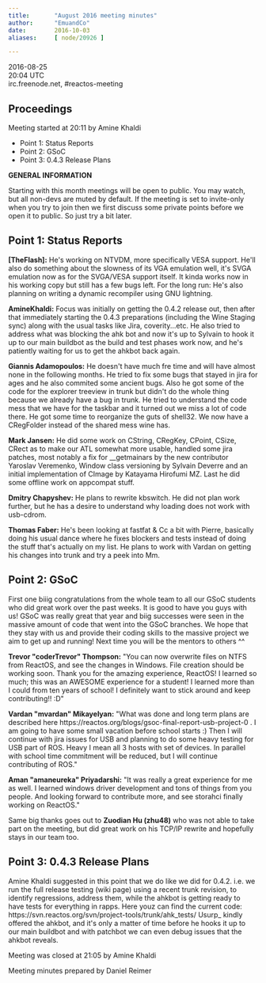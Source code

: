```yaml
---
title:       "August 2016 meeting minutes"
author:      "EmuandCo"
date:        2016-10-03
aliases:     [ node/20926 ]

---
```


<p>2016-08-25<br />
	20:04 UTC<br />
	irc.freenode.net, #reactos-meeting</p>
<h2>Proceedings</h2>
<p>Meeting started at 20:11 by Amine Khaldi</p>
<ul>
    <li>Point 1: Status Reports</li>
	<li>Point 2: GSoC</li>
    <li>Point 3: 0.4.3 Release Plans</li>
</ul>

<p><b>GENERAL INFORMATION</b></p>
<p>Starting with this month meetings will be open to public. You may watch, but all non-devs are muted by default. If the meeting is set to invite-only when you try to join then we first discuss some private points before we open it to public. So just try a bit later.</p>

<h2>Point 1: Status Reports</h2>

<p><b>[TheFlash]:</b> He's working on NTVDM, more specifically VESA support. He'll also do something about the slowness of its VGA emulation well, it's SVGA emulation now as for the SVGA/VESA support itself. It kinda works now in his working copy but still has a few bugs left. For the long run: He's also planning on writing a dynamic recompiler using GNU lightning.</p>

<p><b>AmineKhaldi:</b> Focus was initially on getting the 0.4.2 release out, then after that immediately starting the 0.4.3 preparations (including the Wine Staging sync) along with the usual tasks like Jira, coverity...etc. He also tried to address what was blocking the ahk bot and now it's up to Sylvain to hook it up to our main buildbot as the build and test phases work now, and he's patiently waiting for us to get the ahkbot back again.</p>

<p><b>Giannis Adamopoulos:</b> He doesn't have much fre time and will have almost none in the following months. He tried to fix some bugs that stayed in jira for ages and he also commited some ancient bugs. Also he got some of the code for the explorer treeview in trunk but didn't do the whole thing because we already have a bug in trunk. He tried to understand the code mess that we have for the taskbar and it turned out we miss a lot of code there. He got some time to reorganize the guts of shell32. We now have a CRegFolder instead of the shared mess wine has.</p>

<p><b>Mark Jansen:</b> He did some work on CString, CRegKey, CPoint, CSize, CRect as to make our ATL somewhat more usable, handled some jira patches, most notably a fix for __getmainars by the new contributor Yaroslav Veremenko, Window class versioning by Sylvain Deverre and an initial implementation of CImage by Katayama Hirofumi MZ. Last he did some offline work on appcompat stuff.</p>

<p><b>Dmitry Chapyshev:</b> He plans to rewrite kbswitch. He did not plan work further, but he has a desire to understand why loading does not work with usb-cdrom.</p>

<p><b>Thomas Faber:</b> He's been looking at fastfat & Cc a bit with Pierre, basically doing his usual dance where he fixes blockers and tests instead of doing the stuff that's actually on my list. He plans to work with Vardan on getting his changes into trunk and try a peek into Mm.</p>

<h2>Point 2: GSoC</h2>

<p>First one biiig congratulations from the whole team to all our GSoC students who did great work over the past weeks. It is good to have you guys with us! GSoC was really great that year and biig successes were seen in the massive amount of code that went into the GSoC branches. We hope that they stay with us and provide their coding skills to the massive project we aim to get up and running! Next time you will be the mentors to others ^^</p>

<p><b>Trevor "coderTrevor" Thompson:</b> "You can now overwrite files on NTFS from ReactOS, and see the changes in Windows. File creation should be working soon. Thank you for the amazing experience, ReactOS! I learned so much; this was an AWESOME experience for a student! I learned more than I could from ten years of school! I definitely want to stick around and keep contributing!! :D"</p>

<p><b>Vardan "mvardan" Mikayelyan:</b> "What was done and long term plans are described here https://reactos.org/blogs/gsoc-final-report-usb-project-0 . I am going to have some small vacation before school starts :) Then I will continue with jira issues for USB and planning to do some heavy testing for USB part of ROS. Heavy I mean all 3 hosts with set of devices. In parallel with school time commitment will be reduced, but I will continue contributing of ROS."</p>

<p><b>Aman "amaneureka" Priyadarshi:</b> "It was really a great experience for me as well. I learned windows driver development and tons of things from you people. And looking forward to contribute more, and see storahci finally working on ReactOS."</p>

<p>Same big thanks goes out to <b>Zuodian Hu (zhu48)</b> who was not able to take part on the meeting, but did great work on his TCP/IP rewrite and hopefully stays in our team too.</p>

<h2>Point 3: 0.4.3 Release Plans</h2>

<p>Amine Khaldi suggested in this point that we do like we did for 0.4.2. i.e. we run the full release testing (wiki page) using a recent trunk revision, to identify regressions, address them, while the ahkbot is getting ready to have tests for everything in rapps. Here youz can find the current code: https://svn.reactos.org/svn/project-tools/trunk/ahk_tests/  Usurp_ kindly offered the ahkbot, and it's only a matter of time before he hooks it up to our main buildbot and with patchbot we can even debug issues that the ahkbot reveals.</p>

<p>Meeting was closed at 21:05 by Amine Khaldi</p>
<p>Meeting minutes prepared by Daniel Reimer</p>
